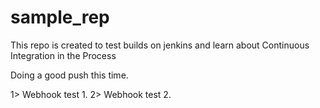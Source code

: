 # sample_rep
This repo is created to test builds on jenkins and learn about Continuous Integration in the Process

Doing a good push this time.

1> Webhook test 1.
2> Webhook test 2.
